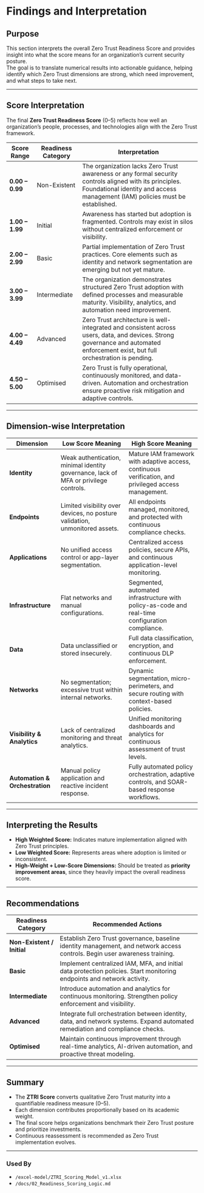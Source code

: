 # Findings and Interpretation

## Purpose
This section interprets the overall Zero Trust Readiness Score and provides insight into what the score means for an organization’s current security posture.  
The goal is to translate numerical results into actionable guidance, helping identify which Zero Trust dimensions are strong, which need improvement, and what steps to take next.

---

## Score Interpretation

The final **Zero Trust Readiness Score** (0–5) reflects how well an organization’s people, processes, and technologies align with the Zero Trust framework.

| Score Range | Readiness Category | Interpretation |
|--------------|--------------------|----------------|
| **0.00 – 0.99** | Non-Existent | The organization lacks Zero Trust awareness or any formal security controls aligned with its principles. Foundational identity and access management (IAM) policies must be established. |
| **1.00 – 1.99** | Initial | Awareness has started but adoption is fragmented. Controls may exist in silos without centralized enforcement or visibility. |
| **2.00 – 2.99** | Basic | Partial implementation of Zero Trust practices. Core elements such as identity and network segmentation are emerging but not yet mature. |
| **3.00 – 3.99** | Intermediate | The organization demonstrates structured Zero Trust adoption with defined processes and measurable maturity. Visibility, analytics, and automation need improvement. |
| **4.00 – 4.49** | Advanced | Zero Trust architecture is well-integrated and consistent across users, data, and devices. Strong governance and automated enforcement exist, but full orchestration is pending. |
| **4.50 – 5.00** | Optimised | Zero Trust is fully operational, continuously monitored, and data-driven. Automation and orchestration ensure proactive risk mitigation and adaptive controls. |

---

## Dimension-wise Interpretation

| Dimension | Low Score Meaning | High Score Meaning |
|------------|------------------|-------------------|
| **Identity** | Weak authentication, minimal identity governance, lack of MFA or privilege controls. | Mature IAM framework with adaptive access, continuous verification, and privileged access management. |
| **Endpoints** | Limited visibility over devices, no posture validation, unmonitored assets. | All endpoints managed, monitored, and protected with continuous compliance checks. |
| **Applications** | No unified access control or app-layer segmentation. | Centralized access policies, secure APIs, and continuous application-level monitoring. |
| **Infrastructure** | Flat networks and manual configurations. | Segmented, automated infrastructure with policy-as-code and real-time configuration compliance. |
| **Data** | Data unclassified or stored insecurely. | Full data classification, encryption, and continuous DLP enforcement. |
| **Networks** | No segmentation; excessive trust within internal networks. | Dynamic segmentation, micro-perimeters, and secure routing with context-based policies. |
| **Visibility & Analytics** | Lack of centralized monitoring and threat analytics. | Unified monitoring dashboards and analytics for continuous assessment of trust levels. |
| **Automation & Orchestration** | Manual policy application and reactive incident response. | Fully automated policy orchestration, adaptive controls, and SOAR-based response workflows. |

---

## Interpreting the Results

- **High Weighted Score:** Indicates mature implementation aligned with Zero Trust principles.  
- **Low Weighted Score:** Represents areas where adoption is limited or inconsistent.  
- **High-Weight + Low-Score Dimensions:** Should be treated as **priority improvement areas**, since they heavily impact the overall readiness score.

---

## Recommendations

| Readiness Category | Recommended Actions |
|--------------------|--------------------|
| **Non-Existent / Initial** | Establish Zero Trust governance, baseline identity management, and network access controls. Begin user awareness training. |
| **Basic** | Implement centralized IAM, MFA, and initial data protection policies. Start monitoring endpoints and network activity. |
| **Intermediate** | Introduce automation and analytics for continuous monitoring. Strengthen policy enforcement and visibility. |
| **Advanced** | Integrate full orchestration between identity, data, and network systems. Expand automated remediation and compliance checks. |
| **Optimised** | Maintain continuous improvement through real-time analytics, AI-driven automation, and proactive threat modeling. |

---

## Summary

- The **ZTRI Score** converts qualitative Zero Trust maturity into a quantifiable readiness measure (0–5).  
- Each dimension contributes proportionally based on its academic weight.  
- The final score helps organizations benchmark their Zero Trust posture and prioritize investments.  
- Continuous reassessment is recommended as Zero Trust implementation evolves.

---

### Used By
- `/excel-model/ZTRI_Scoring_Model_v1.xlsx`  
- `/docs/02_Readiness_Scoring_Logic.md`
